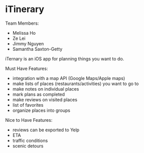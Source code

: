 # iTinerary

 Team Members:
- Melissa Ho
- Ze Lei
- Jimmy Nguyen
- Samantha Saxton-Getty


iTernary is an iOS app for planning things you want to do. 

Must Have Features:
- integration with a map API (Google Maps/Apple maps)
- make lists of places (restaurants/activities) you want to go to
- make notes on individual places
- mark plans as completed
- make reviews on visited places 
- list of favorites
- organize places into groups

Nice to Have Features:
- reviews can be exported to Yelp
- ETA
- traffic conditions
- scenic detours


